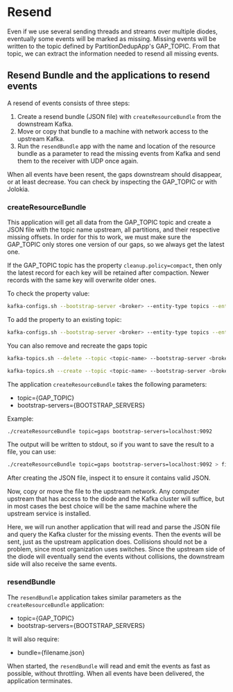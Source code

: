 # Resend
Even if we use several sending threads and streams over multiple diodes, eventually some events will be marked as missing. Missing events will be written to the topic defined by PartitionDedupApp's GAP_TOPIC. From that topic, we can extract the information needed to resend all missing events.

## Resend Bundle and the applications to resend events

A resend of events consists of three steps:
1. Create a resend bundle (JSON file) with `createResourceBundle` from the downstream Kafka.
2. Move or copy that bundle to a machine with network access to the upstream Kafka.
3. Run the `resendBundle` app with the name and location of the resource bundle as a parameter to read the missing events from Kafka and send them to the receiver with UDP once again.

When all events have been resent, the gaps downstream should disappear, or at least decrease. You can check by inspecting the GAP_TOPIC or with Jolokia.

### createResourceBundle

This application will get all data from the GAP_TOPIC topic and create a JSON file with the topic name upstream, all partitions, and their respective missing offsets. In order for this to work, we must make sure the GAP_TOPIC only stores one version of our gaps, so we always get the latest one.

If the GAP_TOPIC topic has the property `cleanup.policy=compact`, then only the latest record for each key will be retained after compaction. Newer records with the same key will overwrite older ones.

To check the property value:
```sh
kafka-configs.sh --bootstrap-server <broker> --entity-type topics --entity-name gaps --describe
```

To add the property to an existing topic:
```sh
kafka-configs.sh --bootstrap-server <broker> --entity-type topics --entity-name <topic-name> --alter --add-config cleanup.policy=compact
```

You can also remove and recreate the gaps topic
```sh
kafka-topics.sh --delete --topic <topic-name> --bootstrap-server <broker>

kafka-topics.sh --create --topic <topic-name> --bootstrap-server <broker> --partitions 5 --config cleanup.policy=compact
```
The application `createResourceBundle` takes the following parameters:
* topic={GAP_TOPIC}
* bootstrap-servers={BOOTSTRAP_SERVERS}

Example:
```sh
./createResourceBundle topic=gaps bootstrap-servers=localhost:9092
```
The output will be written to stdout, so if you want to save the result to a file, you can use:
```sh
./createResourceBundle topic=gaps bootstrap-servers=localhost:9092 > filename.json
```
After creating the JSON file, inspect it to ensure it contains valid JSON.


Now, copy or move the file to the upstream network. Any computer upstream that has access to the diode and the Kafka cluster will suffice, but in most cases the best choice will be the same machine where the upstream service is installed.


Here, we will run another application that will read and parse the JSON file and query the Kafka cluster for the missing events. Then the events will be sent, just as the upstream application does. Collisions should not be a problem, since most organization uses switches. Since the upstream side of the diode will eventually send the events without collisions, the downstream side will also receive the same events.

### resendBundle
The `resendBundle` application takes similar parameters as the `createResourceBundle` application:
* topic={GAP_TOPIC}
* bootstrap-servers={BOOTSTRAP_SERVERS}

It will also require:
* bundle={filename.json}

When started, the `resendBundle` will read and emit the events as fast as possible, without throttling. When all events have been delivered, the application terminates.